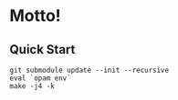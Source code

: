 # Motto!

## Quick Start

```
git submodule update --init --recursive
eval `opam env`
make -j4 -k
```
